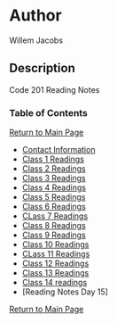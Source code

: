 # Author

Willem Jacobs

## Description

Code 201 Reading Notes

### Table of Contents

[Return to Main Page](../README.md)

- [Contact Information](../contact.md)
- [Class 1 Readings](class-01.md)
- [Class 2 Readings](class-02.md)
- [Class 3 Readings](class-03.md)
- [Class 4 Readings](class-04.md)
- [Class 5 Readings](class-05.md)
- [Class 6 Readings](class-06.md)
- [CLass 7 Readings](class-07.md)
- [Class 8 Readings](class-08.md)
- [Class 9 Readings](class-09.md)
- [Class 10 Readings](class-10.md)
- [CLass 11 Readings](class-11.md)
- [Class 12 Readings](class-12.md)
- [Class 13 Readings](class-13.md)
- [Class 14 readings](class-14.md)
- [Reading Notes Day 15]

[Return to Main Page](../README.md)
